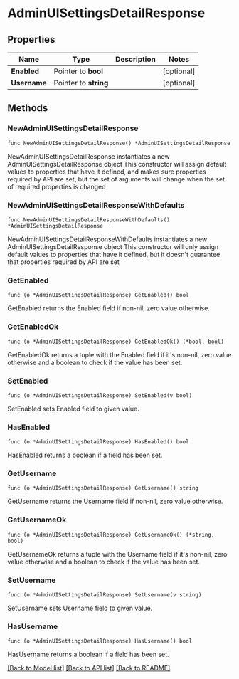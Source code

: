 # AdminUISettingsDetailResponse

## Properties

Name | Type | Description | Notes
------------ | ------------- | ------------- | -------------
**Enabled** | Pointer to **bool** |  | [optional] 
**Username** | Pointer to **string** |  | [optional] 

## Methods

### NewAdminUISettingsDetailResponse

`func NewAdminUISettingsDetailResponse() *AdminUISettingsDetailResponse`

NewAdminUISettingsDetailResponse instantiates a new AdminUISettingsDetailResponse object
This constructor will assign default values to properties that have it defined,
and makes sure properties required by API are set, but the set of arguments
will change when the set of required properties is changed

### NewAdminUISettingsDetailResponseWithDefaults

`func NewAdminUISettingsDetailResponseWithDefaults() *AdminUISettingsDetailResponse`

NewAdminUISettingsDetailResponseWithDefaults instantiates a new AdminUISettingsDetailResponse object
This constructor will only assign default values to properties that have it defined,
but it doesn't guarantee that properties required by API are set

### GetEnabled

`func (o *AdminUISettingsDetailResponse) GetEnabled() bool`

GetEnabled returns the Enabled field if non-nil, zero value otherwise.

### GetEnabledOk

`func (o *AdminUISettingsDetailResponse) GetEnabledOk() (*bool, bool)`

GetEnabledOk returns a tuple with the Enabled field if it's non-nil, zero value otherwise
and a boolean to check if the value has been set.

### SetEnabled

`func (o *AdminUISettingsDetailResponse) SetEnabled(v bool)`

SetEnabled sets Enabled field to given value.

### HasEnabled

`func (o *AdminUISettingsDetailResponse) HasEnabled() bool`

HasEnabled returns a boolean if a field has been set.

### GetUsername

`func (o *AdminUISettingsDetailResponse) GetUsername() string`

GetUsername returns the Username field if non-nil, zero value otherwise.

### GetUsernameOk

`func (o *AdminUISettingsDetailResponse) GetUsernameOk() (*string, bool)`

GetUsernameOk returns a tuple with the Username field if it's non-nil, zero value otherwise
and a boolean to check if the value has been set.

### SetUsername

`func (o *AdminUISettingsDetailResponse) SetUsername(v string)`

SetUsername sets Username field to given value.

### HasUsername

`func (o *AdminUISettingsDetailResponse) HasUsername() bool`

HasUsername returns a boolean if a field has been set.


[[Back to Model list]](../README.md#documentation-for-models) [[Back to API list]](../README.md#documentation-for-api-endpoints) [[Back to README]](../README.md)



